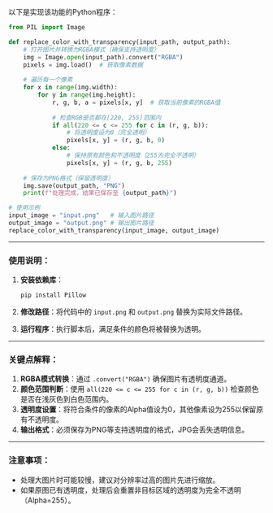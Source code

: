 以下是实现该功能的Python程序：

```python
from PIL import Image

def replace_color_with_transparency(input_path, output_path):
    # 打开图片并转换为RGBA模式（确保支持透明度）
    img = Image.open(input_path).convert("RGBA")
    pixels = img.load()  # 获取像素数据
    
    # 遍历每一个像素
    for x in range(img.width):
        for y in range(img.height):
            r, g, b, a = pixels[x, y]  # 获取当前像素的RGBA值
            
            # 检查RGB是否都在[220, 255]范围内
            if all(220 <= c <= 255 for c in (r, g, b)):
                # 将透明度设为0（完全透明）
                pixels[x, y] = (r, g, b, 0)
            else:
                # 保持原有颜色和不透明度（255为完全不透明）
                pixels[x, y] = (r, g, b, 255)
    
    # 保存为PNG格式（保留透明度）
    img.save(output_path, "PNG")
    print(f"处理完成，结果已保存至 {output_path}")

# 使用示例
input_image = "input.png"   # 输入图片路径
output_image = "output.png" # 输出图片路径
replace_color_with_transparency(input_image, output_image)
```

---

### 使用说明：
1. **安装依赖库**：
   ```bash
   pip install Pillow
   ```

2. **修改路径**：将代码中的 `input.png` 和 `output.png` 替换为实际文件路径。

3. **运行程序**：执行脚本后，满足条件的颜色将被替换为透明。

---

### 关键点解释：
1. **RGBA模式转换**：通过 `.convert("RGBA")` 确保图片有透明度通道。
2. **颜色范围判断**：使用 `all(220 <= c <= 255 for c in (r, g, b))` 检查颜色是否在浅灰色到白色范围内。
3. **透明度设置**：将符合条件的像素的Alpha值设为0，其他像素设为255以保留原有不透明度。
4. **输出格式**：必须保存为PNG等支持透明度的格式，JPG会丢失透明信息。

---

### 注意事项：
- 处理大图片时可能较慢，建议对分辨率过高的图片先进行缩放。
- 如果原图已有透明度，处理后会重置非目标区域的透明度为完全不透明（Alpha=255）。